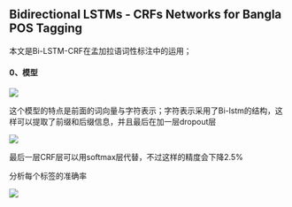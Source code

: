 ## Bidirectional LSTMs - CRFs Networks for Bangla POS Tagging

本文是Bi-LSTM-CRF在孟加拉语词性标注中的运用；

#### 0、模型

![](http://ogtxggxo6.bkt.clouddn.com/op.png?imageslim)

这个模型的特点是前面的词向量与字符表示；字符表示采用了Bi-lstm的结构，这样可以提取了前缀和后缀信息，并且最后在加一层dropout层

 ![](http://ogtxggxo6.bkt.clouddn.com/ree.png)

最后一层CRF层可以用softmax层代替，不过这样的精度会下降2.5%

分析每个标签的准确率

![](http://ogtxggxo6.bkt.clouddn.com/qqw.png?imageslim)